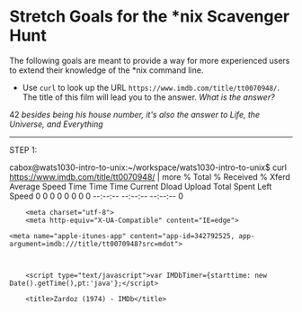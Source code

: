 # Stretch Goals for the *nix Scavenger Hunt

The following goals are meant to provide a way for more experienced users to
extend their knowledge of the *nix command line.

* Use `curl` to look up the URL `https://www.imdb.com/title/tt0070948/`. The title of this film will lead you to the answer. *What is the answer?*

42
 *besides being his house number, it's also the answer to Life, the Universe, and Everything*

 -----
STEP 1:

 cabox@wats1030-intro-to-unix:~/workspace/wats1030-intro-to-unix$ curl https://www.imdb.com/title/tt0070948/ | more
  % Total    % Received % Xferd  Average Speed   Time    Time     Time  Current
                                 Dload  Upload   Total   Spent    Left  Speed
  0     0    0     0    0     0      0      0 --:--:-- --:--:-- --:--:--     0







<!DOCTYPE html>
<html
    xmlns:og="http://ogp.me/ns#"
    xmlns:fb="http://www.facebook.com/2008/fbml">
    <head>

        <meta charset="utf-8">
        <meta http-equiv="X-UA-Compatible" content="IE=edge">

    <meta name="apple-itunes-app" content="app-id=342792525, app-argument=imdb:///title/tt0070948?src=mdot">



        <script type="text/javascript">var IMDbTimer={starttime: new Date().getTime(),pt:'java'};</script>

<script>
    if (typeof uet == 'function') {
      uet("bb", "LoadTitle", {wb: 1});
    }
</script>
  <script>(function(t){ (t.events = t.events || {})["csm_head_pre_title"] = new Date().getTime(); })(IMDbTimer);</script>
        <title>Zardoz (1974) - IMDb</title>
  <script>(function(t){ (t.events = t.events || {})["csm_head_post_title"] = new Date().getTime(); })(IMDbTimer);</script>
<script>
    if (typeof uet == 'function') {
      uet("be", "LoadTitle", {wb: 1});


STEP 2: 

cabox@wats1030-intro-to-unix:~/workspace/wats1030-intro-to-unix$ grep -r "Zardoz" /home/cabox/workspace/wats1030-intro-to-unix
/home/cabox/workspace/wats1030-intro-to-unix/challenge_files/test2/explicabo_dolor.txt:Aperiam ipsam perferendis ut non est. Harum numquam officia veniam eavel dolor. Unde vel vitae minima optio quas aliquam vel. Enim voluptatem autem culpa saepe. Alias ipsa Zardoz praesentium occaecati qui quaerat voluptas.

STEP 3:

cabox@wats1030-intro-to-unix:~/workspace/wats1030-intro-to-unix$ cd challenge_files/test2
cabox@wats1030-intro-to-unix:~/workspace/wats1030-intro-to-unix/challenge_files/test2$ more explicabo_dolor.txt
Quis autem aliquam sequi dolorem ipsum consequatur pariatur. Tenetur optio minus consequuntur molestias non. Et ad rerum delectus reprehenderit quia esse qui
a nihil.
Aperiam ipsam perferendis ut non est. Harum numquam officia veniam ea vel dolor. Unde vel vitae minima optio quas aliquam vel. Enim voluptatem autem culpa sa
epe. Alias ipsa Zardoz praesentium occaecati qui quaerat voluptas.
Velit qui dolores eos est. Et itaque qui numquam rerum sit. Voluptatum qui inventore sequi delectus ut soluta et.
Aut autem quo aliquam hic tempora. Odio qui saepe consequatur consequatur molestiae. Rem quod magnam doloribus sed omnis.
Tempore ut corrupti deleniti rerum exercitationem. Provident eligendi quaerat non molestias animi dolor amet. Fugiat sint cum sit ut possimus.

serial-numbers/quia_id.txt

STEP 4:

cabox@wats1030-intro-to-unix:~/workspace/wats1030-intro-to-unix/challenge_files/test2$ cd ..
cabox@wats1030-intro-to-unix:~/workspace/wats1030-intro-to-unix/challenge_files$ ls
01                       Beverlee-Moen.user      credit_cards.txt       Harland-Schoen.user     Lilly-Kohler.user      Rosalind-Wisozk.user
2015_special_stuff.demo  Brad-Thiel.user         Dannielle-Green.user   Harrell-Quitzon.user    Lissie-Strosin.user    Rosena-Simonis.user
Afton-Jast.user          Brayan-Douglas.user     Deedee-Jacobson.user   Hillard-Ziemann.user    Mannie-Ritchie.user    Sandie-Balistreri.user
Aimee-Maggio.user        Bria-Satterfield.user   Desiree-Marks.user     Isadora-Leffler.user    Masako-Lind.user       scooter-double-mamba.demo
Alfonso-Gottlieb.user    Bridgette-Reichel.user  Deven-Rutherford.user  Jaxen-Gleichner.user    Melisa-Yundt.user      serial-numbers
Allen-Kemmer.user        Britta-Hammes.user      Doyle-Jones.user       Jayme-Rodriguez.user    Michelina-Kuphal.user  Sharen-Hansen.user
Almina-Cormier.user      Britt-Erdman.user       Dustyn-O'Connell.user  Jenni-O'Connell.user    Minnie-Jacobi.user     Sherrill-Russel.user
Alta-Lemke.user          Bryant-Kuhic.user       Elza-Mraz.user         Johny-Borer.user        Murdock-Leffler.user   Sherwin-Kovacek.user
Amina-McGlynn.user       Bryton-Aufderhar.user   Emory-Crona.user       Kassandra-Barrows.user  Mychal-Corkery.user    Sherwood-Rath.user
Anabel-Hammes.user       Caitlin-Grady.user      Erin-Walker.user       Keely-Hilpert.user      Nakita-Nader.user      Shyheim-Murazik.user
Ancel-Conn.user          Carroll-Hartmann.user   Estela-Schultz.user    Kenyatta-Hickle.user    Nayely-Dare.user       Siobhan-Kirlin.user
Anjali-Halvorson.user    Claudie-McClure.user    Fernanda-Tromp.user    Kiana-Kulas.user        Nicholas-Strosin.user  test2
Ardath-Kuvalis.user      Clemente-Haley.user     files.txt              Kirstin-Hoppe.user      Niles-Runte.user       tmp
Avah-Dickinson.user      Cleo-VonRueden.user     Fletcher-Rice.user     Kwame-Schmitt.user      Nina-Sporer.user       Tomas-Kutch.user
Ayaan-Stiedemann.user    cloaked-wookie.demo     Fred-Ryan.user         Ladonna-Lueilwitz.user  Noreta-Steuber.user    wow
Aylin-Grant.user         Codie-Romaguera.user    Genie-Abshire.user     Lala-Will.user          Ovid-Bogan.user
Bedford-Sipes.user       Cooper-Reynolds.user    Grace-Tromp.user       Leia-Hudson.user        Randell-Sauer.user
Benita-King.user         Corrie-Bogisich.user    Grant-Cronin.user      Leia-Ziemann.user       Remy-Renner.user
Benito-Stoltenberg.user  credit_cards2.txt       Hali-Roob.user         Lillard-Purdy.user      Ronna-Hermann.user
cabox@wats1030-intro-to-unix:~/workspace/wats1030-intro-to-unix/challenge_files$ cd /serial-numbers
-bash: cd: /serial-numbers: No such file or directory
cabox@wats1030-intro-to-unix:~/workspace/wats1030-intro-to-unix/challenge_files$ cd serial-numbers
cabox@wats1030-intro-to-unix:~/workspace/wats1030-intro-to-unix/challenge_files/serial-numbers$ more quia_id.txt
Where are those droids you are looking for?

Et inventore sit omnis quidem quas dolor. Voluptas recusandae modi quia. Quo aliquid sunt libero eveniet et veniam vitae ipsum. Voluptatibus at ut nobis amet
.
Est dolore quibusdam quaerat voluptate dicta. Velit omnis omnis aut harum ut corporis vero. Consequatur commodi doloribus dolorem illo repellendus nostrum se
d vel.
Voluptas sunt rerum excepturi officiis fugit eum ratione molestiae. Tempore enim consectetur dolores nobis tempore quibusdam temporibus ut. Quos ullam exerci
tationem sit ratione. Nihil odio est vel dolores.
Incidunt laboriosam officiis culpa. Aspernatur distinctio dolores temporibus sunt. Voluptates recusandae saepe perferendis quo omnis.
Autem deserunt aut ut eaque ut iusto. Delectus architecto voluptates veniam odio provident. Eveniet voluptatum officiis cum tempora. Tempore eligendi dolore
quasi quo architecto non.

STEP 5:

cabox@wats1030-intro-to-unix:~/workspace/wats1030-intro-to-unix$ grep -r "droids" /home/cabox/workspace/wats1030-intro-to-unix
/home/cabox/workspace/wats1030-intro-to-unix/challenge_files/serial-numbers/quia_id.txt:Where are those droids you are looking for?
/home/cabox/workspace/wats1030-intro-to-unix/challenge_files/01/maiores_quaerat.txt:Quas nulla sit et vitae ut omnis iste. The droids you are looking for are found in the difference between maiores_quaerat.txt and maiores_quaerat2.txt. Rem quis harum sequi dolore accusantium omnis. Nam ea eum molestiae quia sequi. Libero molestiae reiciendis repellendus quod eaque.
/home/cabox/workspace/wats1030-intro-to-unix/challenge_files/01/maiores_quaerat2.txt:Quas nulla sit et vitae ut omnis iste. The droids you are looking for are found in the difference between maiores_quaerat.txt and maiores_quaerat2.txt. Rem quis harum sequi dolore accusantium omnis. Nam ea eum molestiae quia sequi. Libero molestiae reiciendis repellendus quod eaque.
/home/cabox/workspace/wats1030-intro-to-unix/challenge_files/01/autem_repellat.txt:Quas nulla sit et vitae ut omnis iste. The droids you are looking for arefound in the difference between maiores_quaerat.txt and maiores_quaerat2.txt. Rem quis harum sequi dolore accusantium omnis. Nam ea eum molestiae quia sequi. Libero molestiae reiciendis repellendus quod eaque.

STEP 6: 

cabox@wats1030-intro-to-unix:~/workspace/wats1030-intro-to-unix$ cd challenge_files/01
cabox@wats1030-intro-to-unix:~/workspace/wats1030-intro-to-unix/challenge_files/01$ diff maiores_quaerat.txt maiores_quaerat2.txt
1a2
> tmp/
5a7
> ipsa
8a11
> _ut
9a13
> .txt

STEP 7:

cabox@wats1030-intro-to-unix:~/workspace/wats1030-intro-to-unix/challenge_files/01$ cd ..
cabox@wats1030-intro-to-unix:~/workspace/wats1030-intro-to-unix/challenge_files$ cd tmp
cabox@wats1030-intro-to-unix:~/workspace/wats1030-intro-to-unix/challenge_files/tmp$ more ipsa_ut.txt
Find the house number for Jayme Rodriguez. That is the answer.

STEP 8: 

cabox@wats1030-intro-to-unix:~/workspace/wats1030-intro-to-unix/challenge_files/tmp$ cd ..
cabox@wats1030-intro-to-unix:~/workspace/wats1030-intro-to-unix/challenge_files$ ls
01                       Beverlee-Moen.user      credit_cards.txt       Harland-Schoen.user     Lilly-Kohler.user      Rosalind-Wisozk.user
2015_special_stuff.demo  Brad-Thiel.user         Dannielle-Green.user   Harrell-Quitzon.user    Lissie-Strosin.user    Rosena-Simonis.user
Afton-Jast.user          Brayan-Douglas.user     Deedee-Jacobson.user   Hillard-Ziemann.user    Mannie-Ritchie.user    Sandie-Balistreri.user
Aimee-Maggio.user        Bria-Satterfield.user   Desiree-Marks.user     Isadora-Leffler.user    Masako-Lind.user       scooter-double-mamba.demo
Alfonso-Gottlieb.user    Bridgette-Reichel.user  Deven-Rutherford.user  Jaxen-Gleichner.user    Melisa-Yundt.user      serial-numbers
Allen-Kemmer.user        Britta-Hammes.user      Doyle-Jones.user       Jayme-Rodriguez.user    Michelina-Kuphal.user  Sharen-Hansen.user
Almina-Cormier.user      Britt-Erdman.user       Dustyn-O'Connell.user  Jenni-O'Connell.user    Minnie-Jacobi.user     Sherrill-Russel.user
Alta-Lemke.user          Bryant-Kuhic.user       Elza-Mraz.user         Johny-Borer.user        Murdock-Leffler.user   Sherwin-Kovacek.user
Amina-McGlynn.user       Bryton-Aufderhar.user   Emory-Crona.user       Kassandra-Barrows.user  Mychal-Corkery.user    Sherwood-Rath.user
Anabel-Hammes.user       Caitlin-Grady.user      Erin-Walker.user       Keely-Hilpert.user      Nakita-Nader.user      Shyheim-Murazik.user
Ancel-Conn.user          Carroll-Hartmann.user   Estela-Schultz.user    Kenyatta-Hickle.user    Nayely-Dare.user       Siobhan-Kirlin.user
Anjali-Halvorson.user    Claudie-McClure.user    Fernanda-Tromp.user    Kiana-Kulas.user        Nicholas-Strosin.user  test2
Ardath-Kuvalis.user      Clemente-Haley.user     files.txt              Kirstin-Hoppe.user      Niles-Runte.user       tmp
Avah-Dickinson.user      Cleo-VonRueden.user     Fletcher-Rice.user     Kwame-Schmitt.user      Nina-Sporer.user       Tomas-Kutch.user
Ayaan-Stiedemann.user    cloaked-wookie.demo     Fred-Ryan.user         Ladonna-Lueilwitz.user  Noreta-Steuber.user    wow
Aylin-Grant.user         Codie-Romaguera.user    Genie-Abshire.user     Lala-Will.user          Ovid-Bogan.user
Bedford-Sipes.user       Cooper-Reynolds.user    Grace-Tromp.user       Leia-Hudson.user        Randell-Sauer.user
Benita-King.user         Corrie-Bogisich.user    Grant-Cronin.user      Leia-Ziemann.user       Remy-Renner.user
Benito-Stoltenberg.user  credit_cards2.txt       Hali-Roob.user         Lillard-Purdy.user      Ronna-Hermann.user
cabox@wats1030-intro-to-unix:~/workspace/wats1030-intro-to-unix/challenge_files$ more Jayme-Rodriguez.user
Rodriguez, Jayme
Labadie, Rohan and Powlowski
42 Stracke Meadow
McClurestad, GU 80868

STEP 9:

Realize that the answer did not have a question because that was what Earth was supposed to be doing. Side note: I am currently rereading "The Ultimate Hitchhiker's Guide to the Galaxy" to refresh my mind before the book club meetup https://www.meetup.com/pnwbookclub/events/257092278/ 